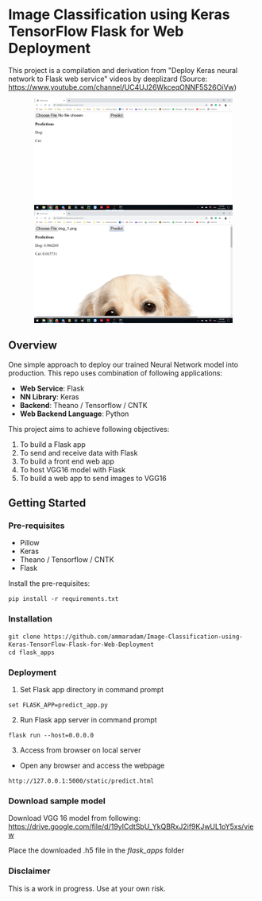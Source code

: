 # Image Classification using Keras TensorFlow Flask for Web Deployment

This project is a compilation and derivation from "Deploy Keras neural network to Flask web service" videos by deeplizard 
(Source: https://www.youtube.com/channel/UC4UJ26WkceqONNF5S26OiVw)

<p align="center">
  <img src="https://github.com/ammaradam/Image-Classification-using-Keras-TensorFlow-Flask-for-Web-Deployment/blob/master/screenshot/Screenshot%20(1).png" width="400" title="hover text">
  <img src="https://github.com/ammaradam/Image-Classification-using-Keras-TensorFlow-Flask-for-Web-Deployment/blob/master/screenshot/Screenshot%20(3).png" width="400" alt="accessibility text">
</p>

## Overview
One simple approach to deploy our trained Neural Network model into production. This repo uses combination of following applications:
- **Web Service**: Flask
- **NN Library**: Keras
- **Backend**: Theano / Tensorflow / CNTK
- **Web Backend Language**: Python


This project aims to achieve following objectives:
1) To build a Flask app
2) To send and receive data with Flask
3) To build a front end web app
4) To host VGG16 model with Flask
5) To build a web app to send images to VGG16

## Getting Started
### Pre-requisites
- Pillow
- Keras
- Theano / Tensorflow / CNTK
- Flask

Install the pre-requisites:
```
pip install -r requirements.txt
```

### Installation
```
git clone https://github.com/ammaradam/Image-Classification-using-Keras-TensorFlow-Flask-for-Web-Deployment
cd flask_apps
```

### Deployment
1) Set Flask app directory in command prompt
```
set FLASK_APP=predict_app.py
```
2) Run Flask app server in command prompt
```
flask run --host=0.0.0.0
```
3) Access from browser on local server
- Open any browser and access the webpage
```
http://127.0.0.1:5000/static/predict.html
```

### Download sample model
Download VGG 16 model from following:
https://drive.google.com/file/d/19yICdtSbU_YkQBRxJ2if9KJwUL1oY5xs/view

Place the downloaded .h5 file in the *flask_apps* folder

### Disclaimer
This is a work in progress. Use at your own risk.
